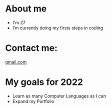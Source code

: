 # About me
- I'm 27
- I’m currently doing my firsts steps in coding

# Contact me:
<a href="mailto: lucas.azevedo.albuquerque@gmail.com" target="_blank">gmail.com</a>
# My goals for 2022
- Learn as many Computer Languages as I can
- Expand my Portfolio
